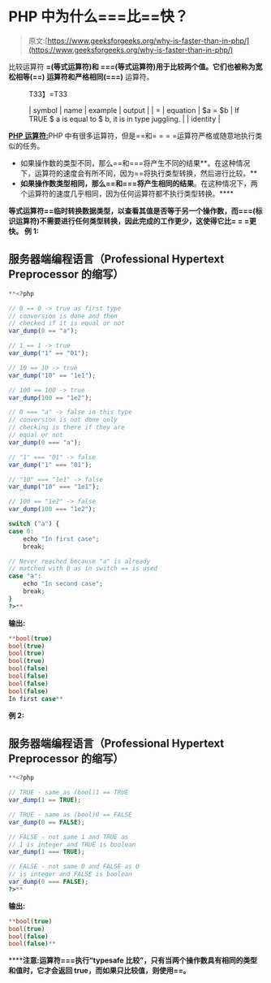 # PHP 中为什么===比==快？

> 原文:[https://www.geeksforgeeks.org/why-is-faster-than-in-php/](https://www.geeksforgeeks.org/why-is-faster-than-in-php/)

比较运算符 **=(等式运算符)**和 **===(等式运算符)**用于比较两个值。它们也被称为**宽松相等(==)** 运算符和**严格相同(===)** 运算符。

<figure class="table">T33】=T33

| symbol | name | example | output |
| = | equation | $a = $b | If TRUE $ a is equal to $ b, it is in type juggling. |
| identity |

</figure>

[**PHP 运算符:**](https://www.geeksforgeeks.org/php-operators/)PHP 中有很多运算符，但是==和= = = =运算符严格或随意地执行类似的任务。

*   如果操作数的类型不同，那么==和===将产生不同的结果**。在这种情况下，运算符的速度会有所不同，因为==将执行类型转换，然后进行比较。**
*   **如果操作数类型相同，那么==和===将产生相同的结果**。在这种情况下，两个运算符的速度几乎相同，因为任何运算符都不执行类型转换。****

****等式运算符==临时转换数据类型，以查看其值是否等于另一个操作数，而===(标识运算符)不需要进行任何类型转换，因此完成的工作更少，这使得它比= = =更快。
**例 1:****** 

## ****服务器端编程语言（Professional Hypertext Preprocessor 的缩写）****

```php
**<?php

// 0 == 0 -> true as first type
// conversion is done and then
// checked if it is equal or not
var_dump(0 == "a");

// 1 == 1 -> true
var_dump("1" == "01");

// 10 == 10 -> true
var_dump("10" == "1e1");

// 100 == 100 -> true
var_dump(100 == "1e2");

// 0 === "a" -> false in this type
// conversion is not done only
// checking is there if they are
// equal or not
var_dump(0 === "a");

// "1" === "01" -> false
var_dump("1" === "01");

// "10" === "1e1" -> false
var_dump("10" === "1e1");

// 100 == "1e2" -> false
var_dump(100 === "1e2");

switch ("a") {
case 0:
    echo "In first case";
    break;

// Never reached because "a" is already
// matched with 0 as in switch == is used
case "a": 
    echo "In second case";
    break;
}
?>**
```

******输出:****** 

```php
**bool(true)
bool(true)
bool(true)
bool(true)
bool(false)
bool(false)
bool(false)
bool(false)
In first case**
```

******例 2:****** 

## ****服务器端编程语言（Professional Hypertext Preprocessor 的缩写）****

```php
**<?php

// TRUE - same as (bool)1 == TRUE
var_dump(1 == TRUE);

// TRUE - same as (bool)0 == FALSE
var_dump(0 == FALSE);

// FALSE - not same 1 and TRUE as
// 1 is integer and TRUE is boolean
var_dump(1 === TRUE);

// FALSE - not same 0 and FALSE as 0
// is integer and FALSE is boolean
var_dump(0 === FALSE);
?>**
```

******输出:****** 

```php
**bool(true)
bool(true)
bool(false)
bool(false)**
```

******注意:**运算符===执行“typesafe 比较”，只有当两个操作数具有相同的类型和值时，它才会返回 true，而如果只比较值，则使用==。****